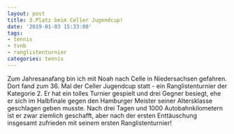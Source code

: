 ```yaml
---
layout: post
title: 3.Platz beim Celler Jugendcup!
date: '2019-01-03 15:33:00'
tags:
- tennis
- tvnb
- ranglistenturnier
categories: tennis
---
```

Zum Jahresanafang bin ich mit Noah nach Celle in Niedersachsen gefahren. Dort fand zum 36. Mal der Celler Jugendcup statt - ein Ranglistenturnier der Kategorie 2. Er hat ein tolles Turnier gespielt und drei Gegner besiegt, ehe er sich im Halbfinale gegen den Hamburger Meister seiner Altersklasse geschlagen geben musste. Nach drei Tagen und 1000 Autobahnkilometern ist er zwar ziemlich geschafft, aber nach der ersten Enttäuschung insgesamt zufrieden mit seinem ersten Ranglistenturnier!